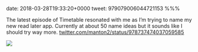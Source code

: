 date: 2018-03-28T19:33:20+0000
tweet: 979079006044721153
%%%

The latest episode of Timetable resonated with me as I’m trying to name my new read later app. Currently at about 50 name ideas but it sounds like I should try way more. [twitter.com/manton2/status/978737474037059585](https://twitter.com/manton2/status/978737474037059585)

![](DZZjKSjXcAAeiUh.jpg)
